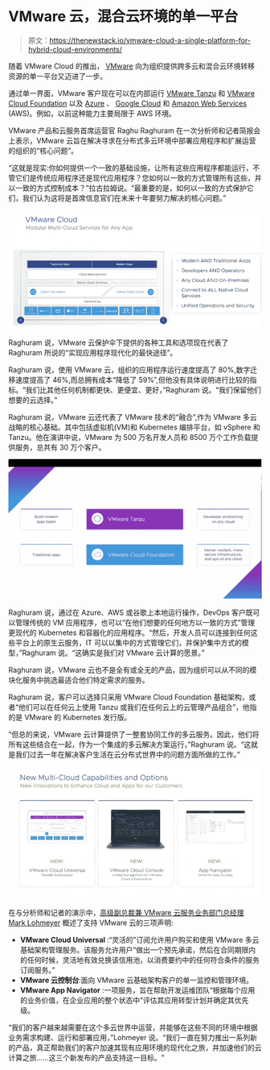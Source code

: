 # VMware 云，混合云环境的单一平台

> 原文：<https://thenewstack.io/vmware-cloud-a-single-platform-for-hybrid-cloud-environments/>

随着 VMware Cloud 的推出， [VMware](https://tanzu.vmware.com?utm_content=inline-mention) 向为组织提供跨多云和混合云环境转移资源的单一平台又迈进了一步。

通过单一界面，VMware 客户现在可以在内部运行 [VMware Tanzu](https://cloud.vmware.com/tanzu) 和 [VMware Cloud Foundation](https://www.vmware.com/content/dam/digitalmarketing/vmware/fr/pdf/datasheet/products/vmware-cloud-foundation-faq.pdf) 以及 [Azure](https://azure.microsoft.com/fr-fr/) 、 [Google Cloud](https://cloud.google.com/) 和 [Amazon Web Services](https://aws.amazon.com/?utm_content=inline-mention) (AWS)。例如，以前这种能力主要局限于 AWS 环境。

VMware 产品和云服务首席运营官 Raghu Raghuram 在一次分析师和记者简报会上表示，VMware 云旨在解决寻求在分布式多云环境中部署应用程序和扩展运营的组织的“核心问题”。

“这就是现实:你如何提供一个一致的基础设施，让所有这些应用程序都能运行，不管它们是传统应用程序还是现代应用程序？您如何以一致的方式管理所有这些，并以一致的方式控制成本？”拉古拉姆说。“最重要的是，如何以一致的方式保护它们，我们认为这将是首席信息官们在未来十年要努力解决的核心问题。”

![](img/84a1bf6ef89d3614d35a84b2179d71a4.png)

Raghuram 说，VMware 云保护伞下提供的各种工具和选项现在代表了 Raghuram 所说的“实现应用程序现代化的最快途径”。

Raghuram 说，使用 VMware 云，组织的应用程序运行速度提高了 80%,数字迁移速度提高了 46%,而总拥有成本“降低了 59%”,但他没有具体说明进行比较的指标。“我们比其他任何机制都更快、更便宜、更好，”Raghuram 说。“我们保留他们想要的云选择。”

Raghuram 说，VMware 云还代表了 VMware 技术的“融合”,作为 VMware 多云战略的核心基础。其中包括虚拟机(VM)和 Kubernetes 编排平台，如 vSphere 和 Tanzu。他在演讲中说，VMware 为 500 万名开发人员和 8500 万个工作负载提供服务，总共有 30 万个客户。

![](img/5b162825415842e1f3f57227524c5485.png)

Raghuram 说，通过在 Azure、AWS 或谷歌上本地运行操作，DevOps 客户既可以管理传统的 VM 应用程序，也可以“在他们想要的任何地方以一致的方式”管理更现代的 Kubernetes 和容器化的应用程序。“然后，开发人员可以连接到任何这些平台上的原生云服务，IT 可以以集中的方式管理它们，并保护集中方式的模型，”Raghuram 说。“这确实是我们对 VMware 云计算的愿景。”

Raghuram 说，VMware 云也不是全有或全无的产品，因为组织可以从不同的模块化服务中挑选最适合他们特定需求的服务。

Raghuram 说，客户可以选择只采用 VMware Cloud Foundation 基础架构，或者“他们可以在任何云上使用 Tanzu 或我们在任何云上的云管理产品组合”，他指的是 VMware 的 Kubernetes 发行版。

“但总的来说，VMware 云计算提供了一整套协同工作的多云服务。因此，他们将所有这些结合在一起，作为一个集成的多云解决方案运行，”Raghuram 说。“这就是我们过去一年在解决客户生活在云分布式世界中的问题方面所做的工作。”

![](img/5198693b90f48dadb83ab1f8a16869c5.png)

在与分析师和记者的演示中，[高级副总裁兼 VMware 云服务业务部门总经理 Mark Lohmeyer](https://www.linkedin.com/in/marklohmeyer) 概述了支持 VMware 云的三项声明:

*   **VMware Cloud Universal** :“灵活的”订阅允许用户购买和使用 VMware 多云基础架构管理服务。该服务允许用户“做出一个预先承诺，然后在合同期限内的任何时候，灵活地有效兑换该信用池，以消费要约中的任何符合条件的服务订阅服务。”
*   **VMware 云控制台**:面向 VMware 云基础架构客户的单一监控和管理环境。
*   **VMware App Navigator** :一项服务，旨在帮助开发运维团队“根据每个应用的业务价值，在企业应用的整个状态中”评估其应用转型计划并确定其优先级。

“我们的客户越来越需要在这个多云世界中运营，并能够在这些不同的环境中根据业务需求构建、运行和部署应用，”Lohmeyer 说。“我们一直在努力推出一系列新的产品，真正帮助我们的客户加速其现有应用环境的现代化之旅，并加速他们的云计算之旅……这三个新发布的产品支持这一目标。"

<svg xmlns:xlink="http://www.w3.org/1999/xlink" viewBox="0 0 68 31" version="1.1"><title>Group</title> <desc>Created with Sketch.</desc></svg>